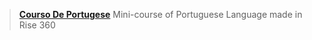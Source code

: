 >__[Courso De Portugese](https://matziey.github.io/coursodeportugese)__
>Mini-course of Portuguese Language made in Rise 360


